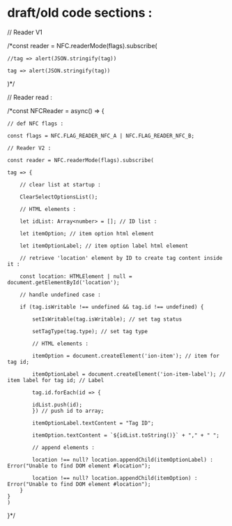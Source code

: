 # draft/old code sections :

// Reader V1

/*const reader = NFC.readerMode(flags).subscribe(
    
    //tag => alert(JSON.stringify(tag))

    tag => alert(JSON.stringify(tag))
)*/  

// Reader read :

/*const NFCReader = async() => {

    // def NFC flags :

    const flags = NFC.FLAG_READER_NFC_A | NFC.FLAG_READER_NFC_B;

    // Reader V2 :
    
    const reader = NFC.readerMode(flags).subscribe(
    
    tag => {

        // clear list at startup :

        ClearSelectOptionsList();

        // HTML elements :

        let idList: Array<number> = []; // ID list :

        let itemOption; // item option html element

        let itemOptionLabel; // item option label html element

        // retrieve 'location' element by ID to create tag content inside it :

        const location: HTMLElement | null = document.getElementById('location');

        // handle undefined case :

        if (tag.isWritable !== undefined && tag.id !== undefined) {

            setIsWritable(tag.isWritable); // set tag status

            setTagType(tag.type); // set tag type

            // HTML elements :

            itemOption = document.createElement('ion-item'); // item for tag id; 

            itemOptionLabel = document.createElement('ion-item-label'); // item label for tag id; // Label

            tag.id.forEach(id => {

            idList.push(id);
            }) // push id to array;

            itemOptionLabel.textContent = "Tag ID";

            itemOption.textContent = `${idList.toString()}` + "," + " ";

            // append elements :

            location !== null? location.appendChild(itemOptionLabel) : Error("Unable to find DOM element #location");

            location !== null? location.appendChild(itemOption) : Error("Unable to find DOM element #location");
        }
    }
    )
}*/

